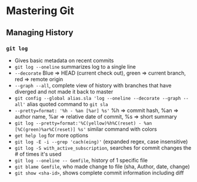 # Mastering Git

## Managing History

### `git log`
* Gives basic metadata on recent commits
* `git log --oneline` summarizes log to a single line
* `--decorate` Blue => HEAD (current check out), green => current branch, red => remote origin
* `--graph --all`, complete view of history with branches that have diverged and not made it back to master
* `git config --global alias.sla 'log --oneline --decorate --graph --all'` alias quoted command to `git sla`
* `--pretty=format: '%h - %an [%ar] %s'` %h => commit hash, %an => author name, %ar => relative date of commit, %s => short summary
* `git log --pretty=format:'%C(yellow)%h%C(reset) - %an [%C(green)%ar%C(reset)] %s'` similar command with colors
* `get help log` for more options
* `git log -E -i --grep 'cach(eing)'` (expanded regex, case insensitive)
* `git log -S with_active_subscription`, searches for commit changes the # of times it's used
* `git log --oneline -- Gemfile`, history of 1 specific file
* `git blame Gemfile`, who made change to file (sha, Author, date, change)
* `git show <sha-id>`, shows complete commit information including diff 

###
